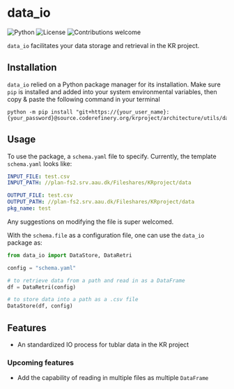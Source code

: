 # data_io

![Python](https://img.shields.io/badge/python-v3.8+-blue.svg)
![License](https://img.shields.io/badge/license-MIT-green.svg) <!--(https://opensource.org/licenses/MIT)-->
![Contributions welcome](https://img.shields.io/badge/contributions-welcome-orange.svg)

`data_io` facilitates your data storage and retrieval in the KR project.

## Installation

`data_io` relied on a Python package manager for its installation. Make sure `pip` is installed and added into your system environmental variables, then copy & paste the following command in your terminal

```shell
python -m pip install "git+https://{your_user_name}:{your_password}@source.coderefinery.org/krproject/architecture/utils/data_io.git#egg=data_io"
```

## Usage

To use the package, a `schema.yaml` file to specify. Currently, the template `schema.yaml` looks like:

```yaml
INPUT_FILE: test.csv
INPUT_PATH: //plan-fs2.srv.aau.dk/Fileshares/KRproject/data

OUTPUT_FILE: test.csv
OUTPUT_PATH: //plan-fs2.srv.aau.dk/Fileshares/KRproject/data
pkg_name: test
```

Any suggestions on modifying the file is super welcomed. </br>

With the `schema.file` as a configuration file, one can use the `data_io` package as:

```python
from data_io import DataStore, DataRetri

config = "schema.yaml"

# to retrieve data from a path and read in as a DataFrame
df = DataRetri(config)

# to store data into a path as a .csv file
DataStore(df, config)

```

## Features

- An standardized IO process for tublar data in the KR project

### Upcoming features

- Add the capability of reading in multiple files as multiple `DataFrame`
